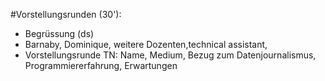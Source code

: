 #Vorstellungsrunden (30'): 
- Begrüssung (ds)
- Barnaby, Dominique, weitere Dozenten,technical assistant,
- Vorstellungsrunde TN: Name, Medium, Bezug zum Datenjournalismus, Programmiererfahrung, Erwartungen
